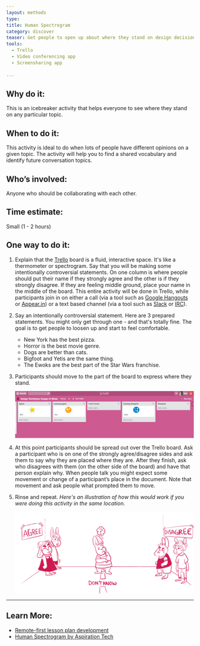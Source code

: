 ```yaml
---
layout: methods
type:
title: Human Spectrogram
category: discover
teaser: Get people to open up about where they stand on design decisions.
tools:
  - Trello
  - Video conferencing app
  - Screensharing app

---
```


## Why do it:

This is an icebreaker activity that helps everyone to see where they stand on any particular topic.


## When to do it:

This activity is ideal to do when lots of people have different opinions on a given topic. The activity will help you to find a shared vocabulary and identify future conversation topics.

## Who’s involved:

Anyone who should be collaborating with each other.

## Time estimate:

Small (1 - 2 hours)

## One way to do it:

1. Explain that the [Trello](https://trello.com/) board is a fluid, interactive space. It's like a thermometer or spectrogram. Say that you will be making some intentionally controversial statements. On one column is where people should put their name if they strongly agree and the other is if they strongly disagree. If they are feeling middle ground, place your name in the middle of the board. This entire activity will be done in Trello, while participants join in on either a call (via a tool such as [Google Hangouts](https://hangouts.google.com/) or [Appear.in](https://appear.in/)) or a text based channel (via a tool such as [Slack](https://slack.com/) or [IRC](https://en.wikipedia.org/wiki/Internet_Relay_Chat)).

2. Say an intentionally controversial statement. Here are 3 prepared statements. You might only get through one - and that's totally fine. The goal is to get people to loosen up and start to feel comfortable.

    - New York has the best pizza.
    - Horror is the best movie genre.
    - Dogs are better than cats.
    - Bigfoot and Yetis are the same thing.
    - The Ewoks are the best part of the Star Wars franchise.

3. Participants should move to the part of the board to express where they stand.

    ![trello spectrogram example](/img/methods/design-o-meter-trello.png)

4. At this point participants should be spread out over the Trello board. Ask a participant who is on one of the strongly agree/disagree sides and ask them to say why they are placed where they are. After they finish, ask who disagrees with them (on the other side of the board) and have that person explain why. When people talk you might expect some movement or change of a participant’s place in the document. Note that movement and ask people what prompted them to move.

5. Rinse and repeat. *Here's an illustration of how this would work if you were doing this activity in the same location.*

    ![image of bunnies scattered throughout a human spectrogram](/img/methods/design-o-meter.jpg)

---

## Learn More:

* [Remote-first lesson plan development](https://bocoup.com/weblog/remote-first-lesson-plan-development)
* [Human Spectrogram by Aspiration Tech](http://facilitation.aspirationtech.org/index.php?title=Facilitation:Spectrogram)
